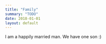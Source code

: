 ```yaml
---
title: "Family"
summary: "TODO"
date: 2018-01-01
layout: default
---
```


I am a happily married man.
We have one son :)
